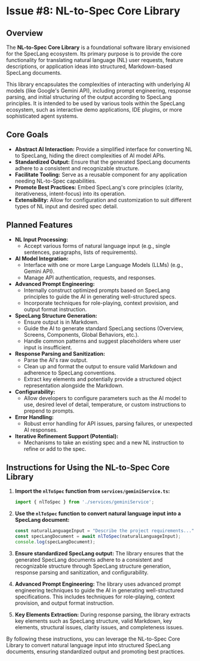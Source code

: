 # Issue #8: NL-to-Spec Core Library

## Overview

The **NL-to-Spec Core Library** is a foundational software library envisioned for the SpecLang ecosystem. Its primary purpose is to provide the core functionality for translating natural language (NL) user requests, feature descriptions, or application ideas into structured, Markdown-based SpecLang documents.

This library encapsulates the complexities of interacting with underlying AI models (like Google's Gemini API), including prompt engineering, response parsing, and initial structuring of the output according to SpecLang principles. It is intended to be used by various tools within the SpecLang ecosystem, such as interactive demo applications, IDE plugins, or more sophisticated agent systems.

## Core Goals

* **Abstract AI Interaction:** Provide a simplified interface for converting NL to SpecLang, hiding the direct complexities of AI model APIs.
* **Standardized Output:** Ensure that the generated SpecLang documents adhere to a consistent and recognizable structure.
* **Facilitate Tooling:** Serve as a reusable component for any application needing NL-to-Spec capabilities.
* **Promote Best Practices:** Embed SpecLang's core principles (clarity, iterativeness, intent-focus) into its operation.
* **Extensibility:** Allow for configuration and customization to suit different types of NL input and desired spec detail.

## Planned Features

* **NL Input Processing:**
  * Accept various forms of natural language input (e.g., single sentences, paragraphs, lists of requirements).
* **AI Model Integration:**
  * Interface with one or more Large Language Models (LLMs) (e.g., Gemini API).
  * Manage API authentication, requests, and responses.
* **Advanced Prompt Engineering:**
  * Internally construct optimized prompts based on SpecLang principles to guide the AI in generating well-structured specs.
  * Incorporate techniques for role-playing, context provision, and output format instruction.
* **SpecLang Structure Generation:**
  * Ensure output is in Markdown.
  * Guide the AI to generate standard SpecLang sections (Overview, Screens, Components, Global Behaviors, etc.).
  * Handle common patterns and suggest placeholders where user input is insufficient.
* **Response Parsing and Sanitization:**
  * Parse the AI's raw output.
  * Clean up and format the output to ensure valid Markdown and adherence to SpecLang conventions.
  * Extract key elements and potentially provide a structured object representation alongside the Markdown.
* **Configurability:**
  * Allow developers to configure parameters such as the AI model to use, desired level of detail, temperature, or custom instructions to prepend to prompts.
* **Error Handling:**
  * Robust error handling for API issues, parsing failures, or unexpected AI responses.
* **Iterative Refinement Support (Potential):**
  * Mechanisms to take an existing spec and a new NL instruction to refine or add to the spec.

## Instructions for Using the NL-to-Spec Core Library

1. **Import the `nlToSpec` function from `services/geminiService.ts`:**
    ```typescript
    import { nlToSpec } from './services/geminiService';
    ```

2. **Use the `nlToSpec` function to convert natural language input into a SpecLang document:**
    ```typescript
    const naturalLanguageInput = "Describe the project requirements...";
    const specLangDocument = await nlToSpec(naturalLanguageInput);
    console.log(specLangDocument);
    ```

3. **Ensure standardized SpecLang output:**
    The library ensures that the generated SpecLang documents adhere to a consistent and recognizable structure through SpecLang structure generation, response parsing and sanitization, and configurability.

4. **Advanced Prompt Engineering:**
    The library uses advanced prompt engineering techniques to guide the AI in generating well-structured specifications. This includes techniques for role-playing, context provision, and output format instruction.

5. **Key Elements Extraction:**
    During response parsing, the library extracts key elements such as SpecLang structure, valid Markdown, key elements, structural issues, clarity issues, and completeness issues.

By following these instructions, you can leverage the NL-to-Spec Core Library to convert natural language input into structured SpecLang documents, ensuring standardized output and promoting best practices.